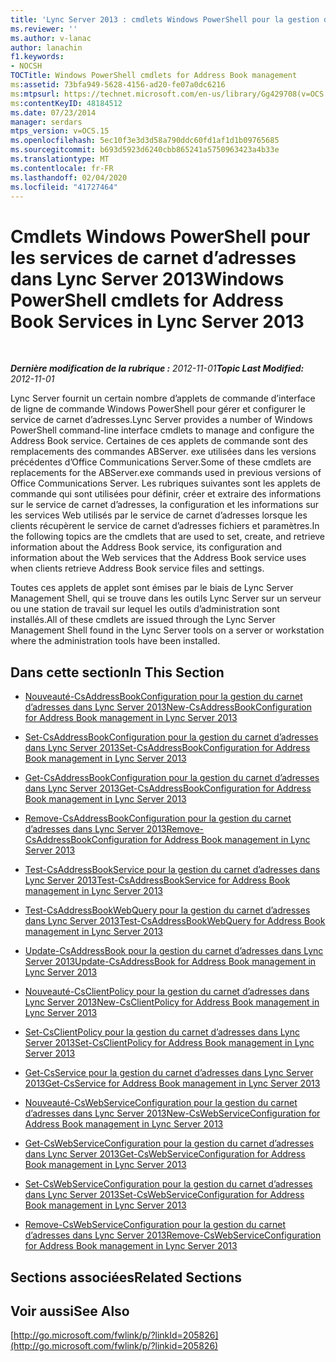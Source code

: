 ```yaml
---
title: 'Lync Server 2013 : cmdlets Windows PowerShell pour la gestion du carnet d’adresses'
ms.reviewer: ''
ms.author: v-lanac
author: lanachin
f1.keywords:
- NOCSH
TOCTitle: Windows PowerShell cmdlets for Address Book management
ms:assetid: 73bfa949-5628-4156-ad20-fe07a0dc6216
ms:mtpsurl: https://technet.microsoft.com/en-us/library/Gg429708(v=OCS.15)
ms:contentKeyID: 48184512
ms.date: 07/23/2014
manager: serdars
mtps_version: v=OCS.15
ms.openlocfilehash: 5ec10f3e3d3d58a790ddc60fd1af1d1b09765685
ms.sourcegitcommit: b693d5923d6240cbb865241a5750963423a4b33e
ms.translationtype: MT
ms.contentlocale: fr-FR
ms.lasthandoff: 02/04/2020
ms.locfileid: "41727464"
---
```

<div data-xmlns="http://www.w3.org/1999/xhtml">

<div class="topic" data-xmlns="http://www.w3.org/1999/xhtml" data-msxsl="urn:schemas-microsoft-com:xslt" data-cs="http://msdn.microsoft.com/en-us/">

<div data-asp="http://msdn2.microsoft.com/asp">

# <a name="windows-powershell-cmdlets-for-address-book-services-in-lync-server-2013"></a><span data-ttu-id="8b39a-102">Cmdlets Windows PowerShell pour les services de carnet d’adresses dans Lync Server 2013</span><span class="sxs-lookup"><span data-stu-id="8b39a-102">Windows PowerShell cmdlets for Address Book Services in Lync Server 2013</span></span>

</div>

<div id="mainSection">

<div id="mainBody">

<span> </span>

<span data-ttu-id="8b39a-103">_**Dernière modification de la rubrique :** 2012-11-01_</span><span class="sxs-lookup"><span data-stu-id="8b39a-103">_**Topic Last Modified:** 2012-11-01_</span></span>

<span data-ttu-id="8b39a-104">Lync Server fournit un certain nombre d’applets de commande d’interface de ligne de commande Windows PowerShell pour gérer et configurer le service de carnet d’adresses.</span><span class="sxs-lookup"><span data-stu-id="8b39a-104">Lync Server provides a number of Windows PowerShell command-line interface cmdlets to manage and configure the Address Book service.</span></span> <span data-ttu-id="8b39a-105">Certaines de ces applets de commande sont des remplacements des commandes ABServer. exe utilisées dans les versions précédentes d’Office Communications Server.</span><span class="sxs-lookup"><span data-stu-id="8b39a-105">Some of these cmdlets are replacements for the ABServer.exe commands used in previous versions of Office Communications Server.</span></span> <span data-ttu-id="8b39a-106">Les rubriques suivantes sont les applets de commande qui sont utilisées pour définir, créer et extraire des informations sur le service de carnet d’adresses, la configuration et les informations sur les services Web utilisés par le service de carnet d’adresses lorsque les clients récupèrent le service de carnet d’adresses fichiers et paramètres.</span><span class="sxs-lookup"><span data-stu-id="8b39a-106">In the following topics are the cmdlets that are used to set, create, and retrieve information about the Address Book service, its configuration and information about the Web services that the Address Book service uses when clients retrieve Address Book service files and settings.</span></span>

<span data-ttu-id="8b39a-107">Toutes ces applets de applet sont émises par le biais de Lync Server Management Shell, qui se trouve dans les outils Lync Server sur un serveur ou une station de travail sur lequel les outils d’administration sont installés.</span><span class="sxs-lookup"><span data-stu-id="8b39a-107">All of these cmdlets are issued through the Lync Server Management Shell found in the Lync Server tools on a server or workstation where the administration tools have been installed.</span></span>

<div>

## <a name="in-this-section"></a><span data-ttu-id="8b39a-108">Dans cette section</span><span class="sxs-lookup"><span data-stu-id="8b39a-108">In This Section</span></span>

  - [<span data-ttu-id="8b39a-109">Nouveauté-CsAddressBookConfiguration pour la gestion du carnet d’adresses dans Lync Server 2013</span><span class="sxs-lookup"><span data-stu-id="8b39a-109">New-CsAddressBookConfiguration for Address Book management in Lync Server 2013</span></span>](lync-server-2013-New-CsAddressBookConfiguration-for-address-book-management.md)

  - [<span data-ttu-id="8b39a-110">Set-CsAddressBookConfiguration pour la gestion du carnet d’adresses dans Lync Server 2013</span><span class="sxs-lookup"><span data-stu-id="8b39a-110">Set-CsAddressBookConfiguration for Address Book management in Lync Server 2013</span></span>](lync-server-2013-set-csaddressbookconfiguration-for-address-book-management.md)

  - [<span data-ttu-id="8b39a-111">Get-CsAddressBookConfiguration pour la gestion du carnet d’adresses dans Lync Server 2013</span><span class="sxs-lookup"><span data-stu-id="8b39a-111">Get-CsAddressBookConfiguration for Address Book management in Lync Server 2013</span></span>](lync-server-2013-get-csaddressbookconfiguration-for-address-book-management.md)

  - [<span data-ttu-id="8b39a-112">Remove-CsAddressBookConfiguration pour la gestion du carnet d’adresses dans Lync Server 2013</span><span class="sxs-lookup"><span data-stu-id="8b39a-112">Remove-CsAddressBookConfiguration for Address Book management in Lync Server 2013</span></span>](lync-server-2013-remove-csaddressbookconfiguration-for-address-book-management.md)

  - [<span data-ttu-id="8b39a-113">Test-CsAddressBookService pour la gestion du carnet d’adresses dans Lync Server 2013</span><span class="sxs-lookup"><span data-stu-id="8b39a-113">Test-CsAddressBookService for Address Book management in Lync Server 2013</span></span>](lync-server-2013-test-csaddressbookservice-for-address-book-management.md)

  - [<span data-ttu-id="8b39a-114">Test-CsAddressBookWebQuery pour la gestion du carnet d’adresses dans Lync Server 2013</span><span class="sxs-lookup"><span data-stu-id="8b39a-114">Test-CsAddressBookWebQuery for Address Book management in Lync Server 2013</span></span>](lync-server-2013-test-csaddressbookwebquery-for-address-book-management.md)

  - [<span data-ttu-id="8b39a-115">Update-CsAddressBook pour la gestion du carnet d’adresses dans Lync Server 2013</span><span class="sxs-lookup"><span data-stu-id="8b39a-115">Update-CsAddressBook for Address Book management in Lync Server 2013</span></span>](lync-server-2013-update-csaddressbook-for-address-book-management.md)

  - [<span data-ttu-id="8b39a-116">Nouveauté-CsClientPolicy pour la gestion du carnet d’adresses dans Lync Server 2013</span><span class="sxs-lookup"><span data-stu-id="8b39a-116">New-CsClientPolicy for Address Book management in Lync Server 2013</span></span>](lync-server-2013-new-csclientpolicy-for-address-book-management.md)

  - [<span data-ttu-id="8b39a-117">Set-CsClientPolicy pour la gestion du carnet d’adresses dans Lync Server 2013</span><span class="sxs-lookup"><span data-stu-id="8b39a-117">Set-CsClientPolicy for Address Book management in Lync Server 2013</span></span>](lync-server-2013-set-csclientpolicy-for-address-book-management.md)

  - [<span data-ttu-id="8b39a-118">Get-CsService pour la gestion du carnet d’adresses dans Lync Server 2013</span><span class="sxs-lookup"><span data-stu-id="8b39a-118">Get-CsService for Address Book management in Lync Server 2013</span></span>](lync-server-2013-get-csservice-for-address-book-management.md)

  - [<span data-ttu-id="8b39a-119">Nouveauté-CsWebServiceConfiguration pour la gestion du carnet d’adresses dans Lync Server 2013</span><span class="sxs-lookup"><span data-stu-id="8b39a-119">New-CsWebServiceConfiguration for Address Book management in Lync Server 2013</span></span>](lync-server-2013-New-CsWebServiceConfiguration-for-address-book-management.md)

  - [<span data-ttu-id="8b39a-120">Get-CsWebServiceConfiguration pour la gestion du carnet d’adresses dans Lync Server 2013</span><span class="sxs-lookup"><span data-stu-id="8b39a-120">Get-CsWebServiceConfiguration for Address Book management in Lync Server 2013</span></span>](lync-server-2013-get-cswebserviceconfiguration-for-address-book-management.md)

  - [<span data-ttu-id="8b39a-121">Set-CsWebServiceConfiguration pour la gestion du carnet d’adresses dans Lync Server 2013</span><span class="sxs-lookup"><span data-stu-id="8b39a-121">Set-CsWebServiceConfiguration for Address Book management in Lync Server 2013</span></span>](lync-server-2013-set-cswebserviceconfiguration-for-address-book-management.md)

  - [<span data-ttu-id="8b39a-122">Remove-CsWebServiceConfiguration pour la gestion du carnet d’adresses dans Lync Server 2013</span><span class="sxs-lookup"><span data-stu-id="8b39a-122">Remove-CsWebServiceConfiguration for Address Book management in Lync Server 2013</span></span>](lync-server-2013-remove-cswebserviceconfiguration-for-address-book-management.md)

</div>

<div>

## <a name="related-sections"></a><span data-ttu-id="8b39a-123">Sections associées</span><span class="sxs-lookup"><span data-stu-id="8b39a-123">Related Sections</span></span>

</div>

<div>

## <a name="see-also"></a><span data-ttu-id="8b39a-124">Voir aussi</span><span class="sxs-lookup"><span data-stu-id="8b39a-124">See Also</span></span>


[http://go.microsoft.com/fwlink/p/?linkId=205826](http://go.microsoft.com/fwlink/p/?linkid=205826)  
  

</div>

</div>

<span> </span>

</div>

</div>

</div>

